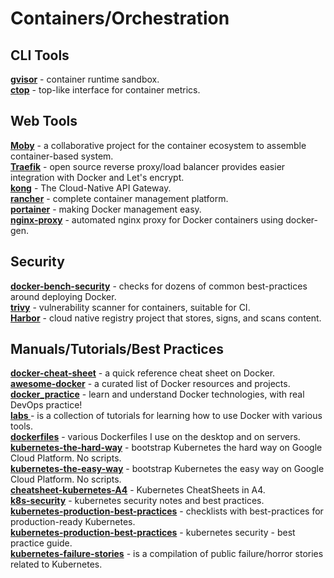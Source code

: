 
# Containers/Orchestration 

## CLI Tools

<p>
 <a href="https://github.com/google/gvisor"><b>gvisor</b></a> - container runtime sandbox.<br/>
 <a href="https://github.com/bcicen/ctop"><b>ctop</b></a> - top-like interface for container metrics.<br/>
</p>

## Web Tools

<p>
 <a href="https://github.com/moby/moby"><b>Moby</b></a> - a collaborative project for the container ecosystem to assemble container-based system.<br/>
 <a href="https://traefik.io/"><b>Traefik</b></a> - open source reverse proxy/load balancer provides easier integration with Docker and Let's encrypt.<br/>
 <a href="https://github.com/Kong/kong"><b>kong</b></a> - The Cloud-Native API Gateway.<br/>
 <a href="https://github.com/rancher/rancher"><b>rancher</b></a> - complete container management platform.<br/>
 <a href="https://github.com/portainer/portainer"><b>portainer</b></a> - making Docker management easy.<br/>
 <a href="https://github.com/jwilder/nginx-proxy"><b>nginx-proxy</b></a> - automated nginx proxy for Docker containers using docker-gen.<br/>
</p>

## Security

<p>
 <a href="https://github.com/docker/docker-bench-security"><b>docker-bench-security</b></a> - checks for dozens of common best-practices around deploying Docker.<br/>
 <a href="https://github.com/aquasecurity/trivy"><b>trivy</b></a> - vulnerability scanner for containers, suitable for CI.<br/>
 <a href="https://goharbor.io/"><b>Harbor</b></a> - cloud native registry project that stores, signs, and scans content.<br/>
</p>

## Manuals/Tutorials/Best Practices

<p>
 <a href="https://github.com/wsargent/docker-cheat-sheet"><b>docker-cheat-sheet</b></a> - a quick reference cheat sheet on Docker.<br/>
 <a href="https://github.com/veggiemonk/awesome-docker"><b>awesome-docker</b></a> - a curated list of Docker resources and projects.<br/>
 <a href="https://github.com/yeasy/docker_practice"><b>docker_practice</b></a> - learn and understand Docker technologies, with real DevOps practice!<br/>
 <a href="https://github.com/docker/labs"><b>labs
</b></a> - is a collection of tutorials for learning how to use Docker with various tools.<br/>
 <a href="https://github.com/jessfraz/dockerfiles"><b>dockerfiles</b></a> - various Dockerfiles I use on the desktop and on servers.<br/>
 <a href="https://github.com/kelseyhightower/kubernetes-the-hard-way"><b>kubernetes-the-hard-way</b></a> - bootstrap Kubernetes the hard way on Google Cloud Platform. No scripts.<br/>
 <a href="https://github.com/jamesward/kubernetes-the-easy-way"><b>kubernetes-the-easy-way</b></a> - bootstrap Kubernetes the easy way on Google Cloud Platform. No scripts.<br/>
 <a href="https://github.com/dennyzhang/cheatsheet-kubernetes-A4"><b>cheatsheet-kubernetes-A4</b></a> - Kubernetes CheatSheets in A4.<br/>
 <a href="https://github.com/kabachook/k8s-security"><b>k8s-security</b></a> - kubernetes security notes and best practices.<br/>
 <a href="https://learnk8s.io/production-best-practices/"><b>kubernetes-production-best-practices</b></a> - checklists with best-practices for production-ready Kubernetes.<br/>
 <a href="https://github.com/freach/kubernetes-security-best-practice"><b>kubernetes-production-best-practices</b></a> - kubernetes security - best practice guide.<br/>
 <a href="https://github.com/hjacobs/kubernetes-failure-stories"><b>kubernetes-failure-stories</b></a> - is a compilation of public failure/horror stories related to Kubernetes.<br/>
</p>
